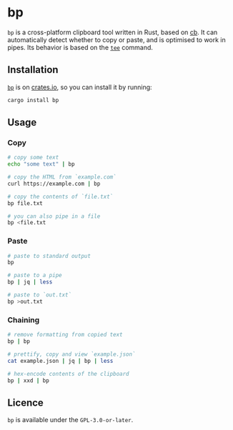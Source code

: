 # bp

`bp` is a cross-platform clipboard tool written in Rust, based on
[cb](https://gist.github.com/RichardBronosky/56d8f614fab2bacdd8b048fb58d0c0c7).
It can automatically detect whether to copy or paste, and is
optimised to work in pipes. Its behavior is based on the
[`tee`](https://man7.org/linux/man-pages/man1/tee.1.html)
command.

## Installation

[`bp`](https://crates.io/crates/bp) is on
[crates.io](https://crates.io/crates/bp), so you can install
it by running:

```bash
cargo install bp
```

## Usage

### Copy

```bash
# copy some text
echo "some text" | bp

# copy the HTML from `example.com`
curl https://example.com | bp

# copy the contents of `file.txt`
bp file.txt

# you can also pipe in a file
bp <file.txt
```

### Paste

```bash
# paste to standard output
bp

# paste to a pipe
bp | jq | less

# paste to `out.txt`
bp >out.txt
```

### Chaining

```bash
# remove formatting from copied text
bp | bp

# prettify, copy and view `example.json`
cat example.json | jq | bp | less

# hex-encode contents of the clipboard
bp | xxd | bp
```

## Licence

`bp` is available under the `GPL-3.0-or-later`.

